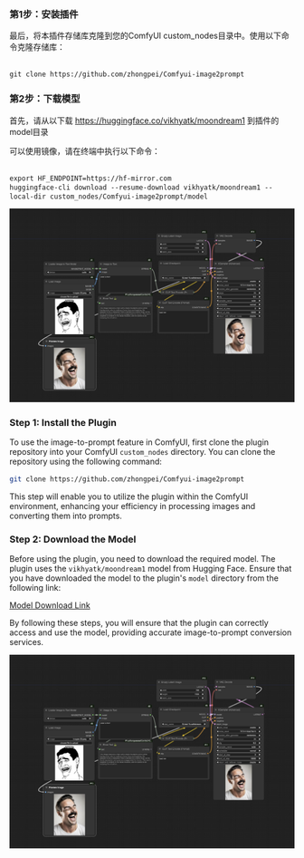 

### 第1步：安装插件

最后，将本插件存储库克隆到您的ComfyUI custom_nodes目录中。使用以下命令克隆存储库：

```

git clone https://github.com/zhongpei/Comfyui-image2prompt

```

### 第2步：下载模型

首先，请从以下载 https://huggingface.co/vikhyatk/moondream1 到插件的model目录


可以使用镜像，请在终端中执行以下命令：


```

export HF_ENDPOINT=https://hf-mirror.com
huggingface-cli download --resume-download vikhyatk/moondream1 --local-dir custom_nodes/Comfyui-image2prompt/model

```

![image](workflow.jpg)

### Step 1: Install the Plugin

To use the image-to-prompt feature in ComfyUI, first clone the plugin repository into your ComfyUI `custom_nodes` directory. You can clone the repository using the following command:

```bash
git clone https://github.com/zhongpei/Comfyui-image2prompt
```

This step will enable you to utilize the plugin within the ComfyUI environment, enhancing your efficiency in processing images and converting them into prompts.

### Step 2: Download the Model

Before using the plugin, you need to download the required model. The plugin uses the `vikhyatk/moondream1` model from Hugging Face. Ensure that you have downloaded the model to the plugin's `model` directory from the following link:

[Model Download Link](https://huggingface.co/vikhyatk/moondream1)


By following these steps, you will ensure that the plugin can correctly access and use the model, providing accurate image-to-prompt conversion services.

![Workflow Diagram](workflow.jpg)

